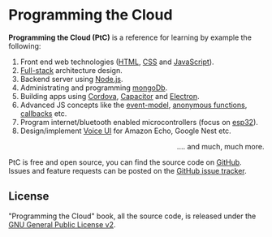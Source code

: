 # Programming the Cloud

**Programming the Cloud (PtC)** is a reference for learning by example the
following:

1. Front end web technologies ([HTML](), [CSS]() and [JavaScript]()).
2. [Full-stack]() architecture design.
3. Backend server using [Node.js]().
4. Administrating and programming [mongoDb]().
5. Building apps using [Cordova](), [Capacitor]() and [Electron]().
6. Advanced JS concepts like the [event-model](), [anonymous functions](), [callbacks]() etc.
7. Program internet/bluetooth enabled microcontrollers (focus on [esp32]()).
8. Design/implement [Voice UI]() for Amazon Echo, Google Nest etc.

<div style='text-align:right'>.... and much, much more.</div>


PtC is free and open source, you can find the source code on
[GitHub](https://github.com/tejaswigowda/programmingthecloud).
 Issues and feature
requests can be posted on the [GitHub issue
tracker](https://github.com/tejaswigowda/programmingthecloud/issues).

## License

"Programming the Cloud" book, all the source code, is released under the
[GNU General Public License v2](https://github.com/tejaswigowda/programmingthecloud/blob/master/LICENSE).

